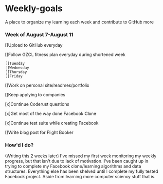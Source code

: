 # Weekly-goals
A place to organize my learning each week and contribute to GitHub more

### Week of August 7-August 11

[]Upload to GitHub everyday

[]Follow GZCL fitness plan everyday during shortened week

    []Tuesday
    []Wednesday
    []Thursday
    []Friday

[]Work on personal site/readmes/portfolio

[]Keep applying to companies

[x]Continue Coderust questions

[x]Get most of the way done Facebook Clone

[x]Continue test suite while creating Facebook

[]Write blog post for Flight Booker

### How'd I do?
(Writing this 2 weeks later) I've missed my first week monitoring my weekly progress, but that isn't due to lack of motivation. I've been caught up in trying to complete my Facebook clone/learning algorithms and data structures. Everything else has been shelved until I complete my fully tested Facebook project. Aside from learning more computer sciency stuff that is.